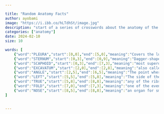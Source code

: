 ```yaml
---

title: "Random Anatomy Facts"
author: ayobami
image: "https://i.ibb.co/hLTdhSt/image.jpg"
description: "start of a series of crosswords about the anatomy of the human body"
categories: ["anatomy"]
date: 2024-02-10
size: 10

words: [
    {"word":"PLEURA","start":[0,0],"end":[5,0],"meaning":"Covers the lungs"},
    {"word":"STERNUM","start":[0,3],"end":[0,9],"meaning":"Dagger-shaped bone in the thorax"},
    {"word":"SCAPHOID","start":[0,3],"end":[7,3],"meaning":"most superolateral intercarpal"},
    {"word":"EXCAVATUM","start":[2,0],"end":[2,8],"meaning":"also called 'funnel chest'; pectus _________"},
    {"word":"ANGLE","start":[2,5],"end":[6,5],"meaning":"The point where the ribs change their direction"},
    {"word":"LEFT","start":[5,5],"end":[5,8],"meaning":"The side of the body where the spleen lives"},
    {"word":"TRUE","start":[5,8],"end":[8,8],"meaning":"any of the ribs 1 to 7"},
    {"word":"FOLD","start":[7,0],"end":[7,3],"meaning":"one of the events in the 2nd week of an embryo's life; cephalocaudal ____ing"},
    {"word":"NOSE","start":[8,5],"end":[8,8],"meaning":"an organ for smell"}
]
    

---
```

